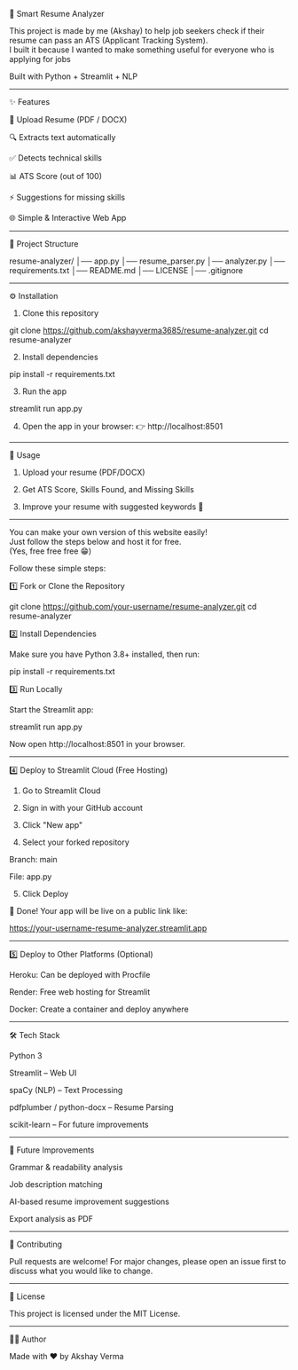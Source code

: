 📄 Smart Resume Analyzer

This project is made by me (Akshay) to help job seekers 
check if their resume can pass an ATS (Applicant Tracking System).  
I built it because I wanted to make something useful 
for everyone who is applying for jobs 

Built with Python + Streamlit + NLP


---

✨ Features

📂 Upload Resume (PDF / DOCX)

🔍 Extracts text automatically

✅ Detects technical skills

📊 ATS Score (out of 100)

⚡ Suggestions for missing skills

🌐 Simple & Interactive Web App



---

📂 Project Structure

resume-analyzer/
│── app.py
│── resume_parser.py
│── analyzer.py
│── requirements.txt
│── README.md
│── LICENSE
│── .gitignore


---

⚙️ Installation

1. Clone this repository

git clone https://github.com/akshayverma3685/resume-analyzer.git
cd resume-analyzer


2. Install dependencies

pip install -r requirements.txt


3. Run the app

streamlit run app.py


4. Open the app in your browser:
👉 http://localhost:8501




---

📖 Usage

1. Upload your resume (PDF/DOCX)


2. Get ATS Score, Skills Found, and Missing Skills


3. Improve your resume with suggested keywords 🎯




---
You can make your own version of this website easily!  
Just follow the steps below and host it for free.  
(Yes, free free free 😁)

Follow these simple steps:

1️⃣ Fork or Clone the Repository

git clone https://github.com/your-username/resume-analyzer.git
cd resume-analyzer

2️⃣ Install Dependencies

Make sure you have Python 3.8+ installed, then run:

pip install -r requirements.txt

3️⃣ Run Locally

Start the Streamlit app:

streamlit run app.py

Now open http://localhost:8501 in your browser.


---

4️⃣ Deploy to Streamlit Cloud (Free Hosting)

1. Go to Streamlit Cloud


2. Sign in with your GitHub account


3. Click "New app"


4. Select your forked repository

Branch: main

File: app.py



5. Click Deploy



🎉 Done! Your app will be live on a public link like:

https://your-username-resume-analyzer.streamlit.app


---

5️⃣ Deploy to Other Platforms (Optional)

Heroku: Can be deployed with Procfile

Render: Free web hosting for Streamlit

Docker: Create a container and deploy anywhere



---

🛠️ Tech Stack

Python 3

Streamlit – Web UI

spaCy (NLP) – Text Processing

pdfplumber / python-docx – Resume Parsing

scikit-learn – For future improvements



---

🚀 Future Improvements

Grammar & readability analysis

Job description matching

AI-based resume improvement suggestions

Export analysis as PDF



---

🤝 Contributing

Pull requests are welcome!
For major changes, please open an issue first to discuss what you would like to change.


---

📜 License

This project is licensed under the MIT License.


---

👨‍💻 Author

Made with ❤️ by Akshay Verma
